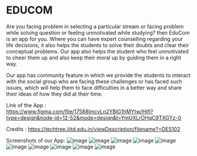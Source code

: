 # EDUCOM
Are you facing problem in selecting a particular stream or facing problem while solving question or feeling unmotivated while studying? then EduCom is an app for you. Where you can have expert counselling regarding your life decisions, it also helps the students to solve their doubts and clear their conceptual problems. Our app also helps the student who feel unmotivated to cheer them up and also keep their moral up by guiding them in a right way.

Our app has community feature in which we provide the students to interact with the social group who are facing these challenges or has faced such issues, which will help them to face difficulties in a better way and share their ideas of how they did at their time.

Link of the App : https://www.figma.com/file/17588lmcvLn2YBlG1hMYtw/Hifi?type=design&node-id=12-52&mode=design&t=YmUXLrOHqC9TXGYz-0

Credits : https://techtree.iiitd.edu.in/viewDescription/filename?=DES102

Screenshots of our App:
![image](https://github.com/AkarshGupta18/EDUCOM/assets/108345620/6530c6d5-8859-4fc9-973d-661cde907377) ![image](https://github.com/AkarshGupta18/EDUCOM/assets/108345620/e293171b-a691-43a7-9c19-9add344b8d1c) ![image](https://github.com/AkarshGupta18/EDUCOM/assets/108345620/a46132e0-f4b8-4662-8fdd-c5eccb967045) ![image](https://github.com/AkarshGupta18/EDUCOM/assets/108345620/64acd21b-ff5d-456b-9d96-62e2e448d4a9) ![image](https://github.com/AkarshGupta18/EDUCOM/assets/108345620/097c039c-f63a-4227-9322-25cfd05f06ea) ![image](https://github.com/AkarshGupta18/EDUCOM/assets/108345620/664d212f-15c8-482f-bad2-bc58559e4aab) ![image](https://github.com/AkarshGupta18/EDUCOM/assets/108345620/08e70a37-d8c6-4a66-8e9c-87127093f6f0) ![image](https://github.com/AkarshGupta18/EDUCOM/assets/108345620/7ff042fb-dbbc-4e16-ac1c-f4d7b72d4676) ![image](https://github.com/AkarshGupta18/EDUCOM/assets/108345620/4a940182-a596-43af-80de-99c6d6bc5019) ![image](https://github.com/AkarshGupta18/EDUCOM/assets/108345620/63eaaa95-21bc-4a50-b6a9-969063d020c4)










